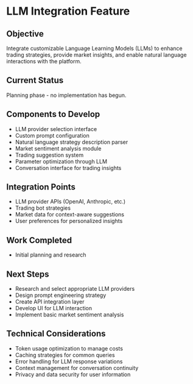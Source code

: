 
# LLM Integration Feature

## Objective
Integrate customizable Language Learning Models (LLMs) to enhance trading strategies, provide market insights, and enable natural language interactions with the platform.

## Current Status
Planning phase - no implementation has begun.

## Components to Develop
- LLM provider selection interface
- Custom prompt configuration
- Natural language strategy description parser
- Market sentiment analysis module
- Trading suggestion system
- Parameter optimization through LLM
- Conversation interface for trading insights

## Integration Points
- LLM provider APIs (OpenAI, Anthropic, etc.)
- Trading bot strategies
- Market data for context-aware suggestions
- User preferences for personalized insights

## Work Completed
- Initial planning and research

## Next Steps
- Research and select appropriate LLM providers
- Design prompt engineering strategy
- Create API integration layer
- Develop UI for LLM interaction
- Implement basic market sentiment analysis

## Technical Considerations
- Token usage optimization to manage costs
- Caching strategies for common queries
- Error handling for LLM response variations
- Context management for conversation continuity
- Privacy and data security for user information
